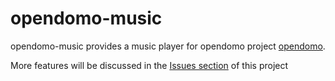 opendomo-music
===============

opendomo-music provides a music player for opendomo project [opendomo](www.opendomo.com).

More features will be discussed in the [Issues section](https://github.com/jmirasb/opendomo-music/issues) of this project
